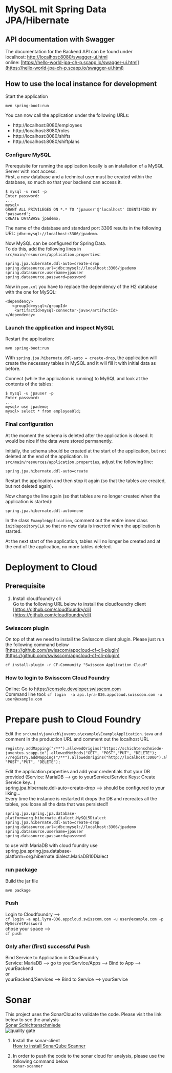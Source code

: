 # MySQL mit Spring Data JPA/Hibernate

## API documentation with Swagger
The documentation for the Backend API can be found under <br/>
localhost: [http://localhost:8080/swagger-ui.html](http://localhost:8080/swagger-ui.html) <br/>
online: [https://hello-world-jpa-ch-p.scapp.io/swagger-ui.html](https://hello-world-jpa-ch-p.scapp.io/swagger-ui.html)
## How to use the local instance for development
Start the application

    mvn spring-boot:run
    
You can now call the application under the following URLs: 
- http://localhost:8080/employees
- http://localhost:8080/roles
- http://localhost:8080/shifts
- http://localhost:8080/shiftplans

### Configure MySQL
Prerequisite for running the application locally is an installation of a MySQL Server with root access.   
First, a new database and a technical user must be created within the database, so much so that your backend can access it.

    $ mysql -u root -p
    Enter password: 
    ...
    mysql> 
    GRANT ALL PRIVILEGES ON *.* TO 'jpauser'@'localhost' IDENTIFIED BY 'password';
    CREATE DATABASE jpademo;

The name of the database and standard port 3306 results in the following URL: `jdbc:mysql://localhost:3306/jpademo`.

Now MySQL can be configured for Spring Data.  
To do this, add the following lines in `src/main/resources/application.properties`:

    spring.jpa.hibernate.ddl-auto=create-drop
    spring.datasource.url=jdbc:mysql://localhost:3306/jpademo
    spring.datasource.username=jpauser
    spring.datasource.password=password
    
Now in `pom.xml` you have to replace the dependency of the H2 database with the one for MySQL:

    <dependency>
       <groupId>mysql</groupId>
        <artifactId>mysql-connector-java</artifactId>
    </dependency>

### Launch the application and inspect MySQL

Restart the application:

    mvn spring-boot:run
    
With  `spring.jpa.hibernate.ddl-auto = create-drop`, the application will create the necessary tables in MySQL 
and it will fill it with initial data as before.

Connect (while the application is running) to MySQL and look at the contents of the tables:

    $ mysql -u jpauser -p
    Enter password: 
    ...
    mysql> use jpademo;  
    mysql> select * from employeeOld;
    
### Final configuration

At the moment the schema is deleted after the application is closed. It would be nice if the data were stored permanently.  
  
Initially, the schema should be created at the start of the application, but not deleted at the end of the application.
In `src/main/resources/application.properties`, adjust the following line:

    spring.jpa.hibernate.ddl-auto=create
    
Restart the application and then stop it again (so that the tables are created,
but not deleted again).  

Now change the line again (so that tables are no longer created when the application is started):  

    spring.jpa.hibernate.ddl-auto=none
    
In the class `ExampleApplication`, comment out the entire inner class` initRepositoryCLR` so that
no new data is inserted when the application is started.

At the next start of the application, tables will no longer be created and at the end of the application,
no more tables deleted.

# Deployment to Cloud
## Prerequisite
1. Install cloudfoundry cli  
Go to the following URL below to install the cloudfoundry client
[https://github.com/cloudfoundry/cli](https://github.com/cloudfoundry/cli)

### Swisscom plugin
On top of that we need to install the Swisscom client plugin. Please just run the following command below    
[https://github.com/swisscom/appcloud-cf-cli-plugin](https://github.com/swisscom/appcloud-cf-cli-plugin)

`cf install-plugin -r CF-Community "Swisscom Application Cloud"`

### How to login to Swisscom Cloud Foundry
Online: Go to https://console.developer.swisscom.com <br/>
Command line tool: `cf login  -a api.lyra-836.appcloud.swisscom.com -u user@example.com`

# Prepare push to Cloud Foundry
Edit the `src\main\java\ch\juventus\example\ExampleApplication.java` and comment in the production URL and comment out the localhost URL
```
registry.addMapping("/**").allowedOrigins("https://schichtenschmiede-juventus.scapp.io").allowedMethods("GET", "POST","PUT", "DELETE");
//registry.addMapping("/**").allowedOrigins("http://localhost:3000").allowedMethods("GET", "POST","PUT", "DELETE");
 ```   
 Edit the application.properties and add your credentials that your DB provided (Service: MariaDB --> go to yourService/Service Keys: Create Service key...)<br/>
        spring.jpa.hibernate.ddl-auto=create-drop --> should be configured to your liking... <br/>
        Every time the instance is restarted it drops the DB and recreates all the tables, you loose all the data that was persisted!!
  ```  
 spring.jpa.spring.jpa.database-platform=org.hibernate.dialect.MySQL5Dialect
 spring.jpa.hibernate.ddl-auto=create-drop
 spring.datasource.url=jdbc:mysql://localhost:3306/jpademo
 spring.datasource.username=jpauser
 spring.datasource.password=password    
  ```   
  to use with MariaDB with cloud foundry use  
  spring.jpa.spring.jpa.database-platform=org.hibernate.dialect.MariaDB10Dialect
  ### run package
  Build the jar file
  ```
  mvn package
  ```
  ### Push
  Login to Cloudfoundry --> <br/>
  `cf login -a api.lyra-836.appcloud.swisscom.com -u user@example.com -p MySecretPassword` <br/>
  chose your space --> <br/>
  `cf push`
  
  ### Only after (first) successful Push
  Bind Service to Application in CloudFoundry<br/>
  Service: MariaDB --> go to yourService/Apps --> Bind to App --> yourBackend<br/>
  or <br/>
  yourBackend/Services --> Bind to Service --> yourService
  
   # Sonar
   This project uses the SonarCloud to validate the code. Please visit the link below to see the analysis<br/>
     [Sonar Schichtenschmiede](https://sonarcloud.io/organizations/schichtenschmiede/projects)  <br/>
     ![quality gate](https://sonarcloud.io/api/project_badges/measure?project=Schichtenschmiede_backend&metric=alert_status)
   1. Install the sonar-client  
     [How to install SonarQube Scanner](https://docs.sonarqube.org/display/SCAN/Analyzing+with+SonarQube+Scanner)
     
   2. In order to push the code to the sonar cloud for analysis, please use the following command below  
    ```
     sonar-scanner
    ```